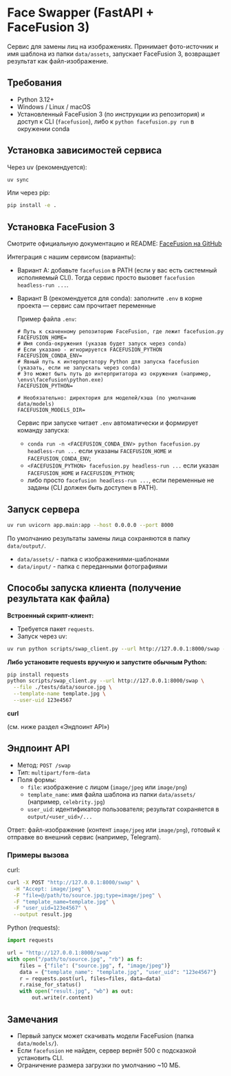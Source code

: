 # Face Swapper (FastAPI + FaceFusion 3)

Сервис для замены лиц на изображениях. Принимает фото-источник и имя шаблона из папки `data/assets`, запускает FaceFusion 3, возвращает результат как файл-изображение.

## Требования
- Python 3.12+
- Windows / Linux / macOS
- Установленный FaceFusion 3 (по инструкции из репозитория) и доступ к CLI (`facefusion`), либо к `python facefusion.py run` в окружении conda

## Установка зависимостей сервиса

Через uv (рекомендуется):
```bash
uv sync
```

Или через pip:
```bash
pip install -e .
```

## Установка FaceFusion 3

Смотрите официальную документацию и README: [FaceFusion на GitHub](https://github.com/facefusion/facefusion?tab=readme-ov-file)

Интеграция с нашим сервисом (варианты):
- Вариант A: добавьте `facefusion` в PATH (если у вас есть системный исполняемый CLI). Тогда сервис просто вызовет `facefusion headless-run ...`.
- Вариант B (рекомендуется для conda): заполните `.env` в корне проекта — сервис сам прочитает переменные

  Пример файла `.env`:
  ```env
  # Путь к скаченному репозиторию FaceFusion, где лежит facefusion.py
  FACEFUSION_HOME=
  # Имя conda-окружения (указав будет запуск через conda)
  # Если указано - игнорируется FACEFUSION_PYTHON
  FACEFUSION_CONDA_ENV=
  # Явный путь к интерпретатору Python для запуска facefusion (указать, если не запускать через conda)
  # Это может быть путь до интерпритатора из окружения (например, \envs\facefusion\python.exe)
  FACEFUSION_PYTHON=
  
  # Необязательно: директория для моделей/кэша (по умолчанию data/models)
  FACEFUSION_MODELS_DIR=
  ```

  Сервис при запуске читает `.env` автоматически и формирует команду запуска:
  - `conda run -n <FACEFUSION_CONDA_ENV> python facefusion.py headless-run ...` если указаны `FACEFUSION_HOME` и `FACEFUSION_CONDA_ENV`;
  - `<FACEFUSION_PYTHON> facefusion.py headless-run ...` если указан `FACEFUSION_HOME` и `FACEFUSION_PYTHON`;
  - либо просто `facefusion headless-run ...`, если переменные не заданы (CLI должен быть доступен в PATH).

## Запуск сервера

```bash
uv run uvicorn app.main:app --host 0.0.0.0 --port 8000
```

По умолчанию результаты замены лица сохраняются в папку `data/output/`.

- `data/assets/` - папка с изображениями-шаблонами
- `data/input/` - папка с переданными фотографиями 

## Способы запуска клиента (получение результата как файла)

**Встроенный скрипт-клиент:**
- Требуется пакет `requests`.
- Запуск через uv:
```bash
uv run python scripts/swap_client.py --url http://127.0.0.1:8000/swap --file ./tests/data/source.jpg --template-name template.jpg --user-uid 123e4567 --out result.jpg
```

**Либо установите requests вручную и запустите обычным Python:**
```bash
pip install requests
python scripts/swap_client.py --url http://127.0.0.1:8000/swap \
  --file ./tests/data/source.jpg \
  --template-name template.jpg \
  --user-uid 123e4567
```

**curl** 

(см. ниже раздел «Эндпоинт API»)

## Эндпоинт API

- Метод: `POST /swap`
- Тип: `multipart/form-data`
- Поля формы:
  - `file`: изображение с лицом (`image/jpeg` или `image/png`)
  - `template_name`: имя файла шаблона из папки `data/assets/` (например, `celebrity.jpg`)
  - `user_uid`: идентификатор пользователя; результат сохраняется в `output/<user_uid>/...`

Ответ: файл-изображение (контент `image/jpeg` или `image/png`), готовый к отправке во внешний сервис (например, Telegram).

### Примеры вызова

curl:
```bash
curl -X POST "http://127.0.0.1:8000/swap" \
  -H "Accept: image/jpeg" \
  -F "file=@/path/to/source.jpg;type=image/jpeg" \
  -F "template_name=template.jpg" \
  -F "user_uid=123e4567" \
  --output result.jpg
```

Python (requests):
```python
import requests

url = "http://127.0.0.1:8000/swap"
with open("/path/to/source.jpg", "rb") as f:
    files = {"file": ("source.jpg", f, "image/jpeg")}
    data = {"template_name": "template.jpg", "user_uid": "123e4567"}
    r = requests.post(url, files=files, data=data)
    r.raise_for_status()
    with open("result.jpg", "wb") as out:
        out.write(r.content)
```

## Замечания
- Первый запуск может скачивать модели FaceFusion (папка `data/models/`).
- Если `facefusion` не найден, сервер вернёт 500 с подсказкой установить CLI.
- Ограничение размера загрузки по умолчанию ~10 МБ.
